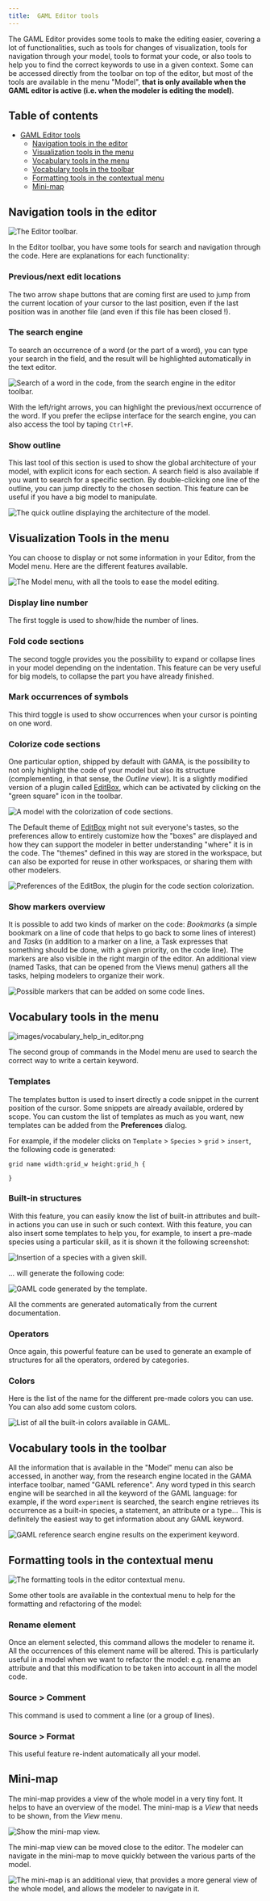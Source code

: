 ```yaml
---
title:  GAML Editor tools
---
```



The GAML Editor provides some tools to make the editing easier, covering a lot of functionalities, such as tools for changes of visualization, tools for navigation through your model, tools to format your code, or also tools to help you to find the correct keywords to use in a given context. Some can be accessed directly from the toolbar on top of the editor, but most of the tools are available in the menu "Model", **that is only available when the GAML editor is active (i.e. when the modeler is editing the model)**.


## Table of contents

* [GAML Editor tools](#the-gaml-editor-tool-menu)
  * [Navigation tools in the editor](#navigation-tools-in-the-editor)
  * [Visualization tools in the menu](#visualization-tools-in-the-menu)
  * [Vocabulary tools in the menu](#vocabulary-tools-in-the-menu)
  * [Vocabulary tools in the toolbar](#vocabulary-tools-in-the-toolbar)
  * [Formatting tools in the contextual menu](#formatting-tools-in-the-contextual-menu) 
  * [Mini-map](#mini-map)


## Navigation tools in the editor

![The Editor toolbar.](/resources/images/editingModels/editor_navigation_in_editor.png)

In the Editor toolbar, you have some tools for search and navigation through the code. Here are explanations for each functionality:

### Previous/next edit locations

The two arrow shape buttons that are coming first are used to jump from the current location of your cursor to the last position, even if the last position was in another file (and even if this file has been closed !).

### The search engine

To search an occurrence of a word (or the part of a word), you can type your search in the field, and the result will be highlighted automatically in the text editor.

![Search of a word in the code, from the search engine in the editor toolbar.](/resources/images/editingModels/editor_search_engine.png)

With the left/right arrows, you can highlight the previous/next occurrence of the word. If you prefer the eclipse interface for the search engine, you can also access the tool by taping `Ctrl+F`.


### Show outline

This last tool of this section is used to show the global architecture of your model, with explicit icons for each section. A search field is also available if you want to search for a specific section. By double-clicking one line of the outline, you can jump directly to the chosen section. This feature can be useful if you have a big model to manipulate.

![The quick outline displaying the architecture of the model.](/resources/images/editingModels/editor_show_outline.png)


## Visualization Tools in the menu

You can choose to display or not some information in your Editor, from the Model menu. Here are the different features available.

![The Model menu, with all the tools to ease the model editing.](/resources/images/editingModels/general_models_edition_menu.png)


### Display line number

The first toggle is used to show/hide the number of lines.

### Fold code sections

The second toggle provides you the possibility to expand or collapse lines in your model depending on the indentation. This feature can be very useful for big models, to collapse the part you have already finished.

### Mark occurrences of symbols

This third toggle is used to show occurrences when your cursor is pointing on one word.

### Colorize code sections

One particular option, shipped by default with GAMA, is the possibility to not only highlight the code of your model but also its structure (complementing, in that sense, the *Outline* view). It is a slightly modified version of a plugin called [EditBox](http://sourceforge.net/projects/editbox/), which can be activated by clicking on the "green square" icon in the toolbar.

![A model with the colorization of code sections.](/resources/images/editingModels/general_view_model_with_editbox_default.png)

The Default theme of [EditBox](http://sourceforge.net/projects/editbox/) might not suit everyone's tastes, so the preferences allow to entirely customize how the "boxes" are displayed and how they can support the modeler in better understanding "where" it is in the code. The "themes" defined in this way are stored in the workspace, but can also be exported for reuse in other workspaces, or sharing them with other modelers.

![Preferences of the EditBox, the plugin for the code section colorization.](/resources/images/editingModels/general_editbox_preferences.png)


### Show markers overview

It is possible to add two kinds of marker on the code: _Bookmarks_ (a simple bookmark on a line of code that helps to go back to some lines of interest) and _Tasks_ (in addition to a marker on a line, a Task expresses that something should be done, with a given priority, on the code line). The markers are also visible in the right margin of the editor. An additional view (named Tasks, that can be opened from the Views menu) gathers all the tasks, helping modelers to organize their work.

![Possible markers that can be added on some code lines.](/resources/images/editingModels/general_view_model_with_bookmarks.png)


## Vocabulary tools in the menu

![images/vocabulary_help_in_editor.png](/resources/images/editingModels/editor_vocabulary_help.png)

The second group of commands in the Model menu are used to search the correct way to write a certain keyword.

### Templates

The templates button is used to insert directly a code snippet in the current position of the cursor. Some snippets are already available, ordered by scope. You can custom the list of templates as much as you want, new templates can be added from the **Preferences** dialog.

For example, if the modeler clicks on `Template` > `Species` > `grid` > `insert`, the following code is generated:
```
grid name width:grid_w height:grid_h {

}
```

### Built-in structures

With this feature, you can easily know the list of built-in attributes and built-in actions you can use in such or such context. With this feature, you can also insert some templates to help you, for example, to insert a pre-made species using a particular skill, as it is shown it the following screenshot:

![Insertion of a species with a given skill.](/resources/images/editingModels/editor_insert_species_with_moving_skill_menu.png)

... will generate the following code:

![GAML code generated by the template.](/resources/images/editingModels/editor_insert_species_with_moving_skill_code.png)

All the comments are generated automatically from the current documentation.

### Operators

Once again, this powerful feature can be used to generate an example of structures for all the operators, ordered by categories.

### Colors

Here is the list of the name for the different pre-made colors you can use. You can also add some custom colors.

![List of all the built-in colors available in GAML.](/resources/images/editingModels/editor_colors.png)

## Vocabulary tools in the toolbar

All the information that is available in the "Model" menu can also be accessed, in another way, from the research engine located in the GAMA interface toolbar, named "GAML reference". Any word typed in this search engine will be searched in all the keyword of the GAML language: for example, if the word `experiment` is searched, the search engine retrieves its occurrence as a built-in species, a statement, an attribute or a type... This is definitely the easiest way to get information about any GAML keyword.

![GAML reference search engine results on the experiment keyword.](/resources/images/editingModels/editor_gaml_reference.png) 



## Formatting tools in the contextual menu

![The formatting tools in the editor contextual menu.](/resources/images/editingModels/editor_format_the_text_in_contextual_menu.png)

Some other tools are available in the contextual menu to help for the formatting and refactoring of the model:

### Rename element

Once an element selected, this command allows the modeler to rename it. All the occurrences of this element name will be altered. This is particularly useful in a model when we want to refactor the model: e.g. rename an attribute and that this modification to be taken into account in all the model code.

### Source > Comment

This command is used to comment a line (or a group of lines).

### Source > Format

This useful feature re-indent automatically all your model.


## Mini-map

The mini-map provides a view of the whole model in a very tiny font. It helps to have an overview of the model. The mini-map is a _View_ that needs to be shown, from the _View_ menu.

![Show the mini-map view.](/resources/images/editingModels/editor_open_mini_map.png)

The mini-map view can be moved close to the editor. The modeler can navigate in the mini-map to move quickly between the various parts of the model.

![The mini-map is an additional view, that provides a more general view of the whole model, and allows the modeler to navigate in it.](/resources/images/editingModels/editor_model_with_mini-map.png)
